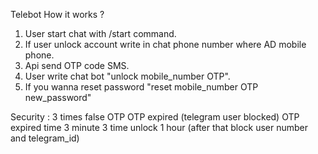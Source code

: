 Telebot
How it works ?

1. User start chat with /start command.
2. If user unlock account write in chat phone number where AD mobile phone.
3. Api send OTP code SMS.
4. User write chat bot "unlock mobile_number OTP".
5. If you wanna reset password "reset mobile_number OTP new_password"

Security :
3 times false OTP OTP expired (telegram user blocked)
OTP expired time 3 minute
3 time unlock 1 hour (after that block user number and telegram_id)
